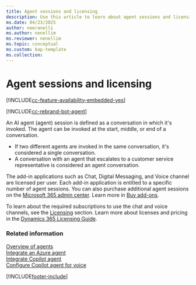 ```yaml
---
title: Agent sessions and licensing
description: Use this article to learn about agent sessions and licensing in your contact center.
ms.date: 04/23/2025
author: neeranelli
ms.author: nenellim
ms.reviewer: nenellim
ms.topic: conceptual
ms.custom: bap-template
ms.collection:
---
```


# Agent sessions and licensing

[!INCLUDE[cc-feature-availability-embedded-yes](../../includes/cc-feature-availability-embedded-yes.md)]

[!INCLUDE[cc-rebrand-bot-agent](../../includes/cc-rebrand-bot-agent.md)]

An AI agent (agent) session is defined as a conversation in which it's invoked. The agent can be invoked at the start, middle, or end of a conversation.

- If two different agents are invoked in the same conversation, it's considered a single conversation.
- A conversation with an agent that escalates to a customer service representative is considered an agent conversation.

The add-in applications such as Chat, Digital Messaging, and Voice channel are licensed per user. Each add-in application is entitled to a specific number of agent sessions. You can also purchase additional agent sessions on the [Microsoft 365 admin center](https://go.microsoft.com/fwlink/?LinkId=866544). Learn more in [Buy add-ons](/microsoft-365/commerce/buy-or-edit-an-add-on?view=o365-worldwide&preserve-view=true).

To learn about the required subscriptions to use the chat and voice channels, see the [Licensing](../implement/system-requirements-omnichannel.md#licensing) section. Learn more about licenses and pricing in the [Dynamics 365 Licensing Guide](https://go.microsoft.com/fwlink/p/?LinkId=866544).

### Related information

[Overview of agents](overview-bots.md)  
[Integrate an Azure agent](configure-bot-azure.md)  
[Integrate Copilot agent](configure-bot-virtual-agent.md)  
[Configure Copilot agent for voice](voice-channel-pva-bots.md)  

[!INCLUDE[footer-include](../../includes/footer-banner.md)]
